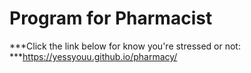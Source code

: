 # Program for Pharmacist

***Click the link below for know you're stressed or not:
***https://yessyouu.github.io/pharmacy/
